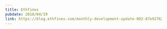 ```yaml
---
title: Ethfinex
pubdate: 2018/04/19
link: https://blog.ethfinex.com/monthly-development-update-002-87e92762adae
---
```

